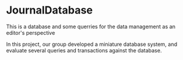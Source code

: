 # JournalDatabase
This is a database and some querries for the data management as an editor's perspective

In this project, our group developed a miniature database system, and evaluate several queries and transactions against the database.
